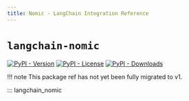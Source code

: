 ```yaml
---
title: Nomic - LangChain Integration Reference
---
```


# `langchain-nomic`

[![PyPI - Version](https://img.shields.io/pypi/v/langchain-nomic?label=%20)](https://pypi.org/project/langchain-nomic/#history)
[![PyPI - License](https://img.shields.io/pypi/l/langchain-nomic)](https://opensource.org/licenses/MIT)
[![PyPI - Downloads](https://img.shields.io/pepy/dt/langchain-nomic)](https://pypistats.org/packages/langchain-nomic)

!!! note
    This package ref has not yet been fully migrated to v1.

::: langchain_nomic

